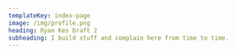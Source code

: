 ```yaml
---
templateKey: index-page
image: /img/profile.png
heading: Ryan Kes Draft 2
subheading: I build stuff and complain here from time to time.
---
```


